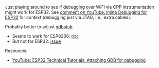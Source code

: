 Just playing around to see if debugging over WiFi via CPP instrumentation might work for ESP32.
See [comment on YouTube: Inline Debugging for ESP32](https://www.youtube.com/watch?v=psMqilqlrRQ&lc=UgyBS25VcM09o2wA-cl4AaABAg.8wWvMzrzboH8wedPOnWeR5) for context (debugging just via JTAG, i.e., extra cables).

Probably better to adjust [gdbstub](https://github.com/espressif/esp-gdbstub).
- Seems to work for ESP8266: [doc](https://arduino-esp8266.readthedocs.io/en/latest/gdb.html)
- But not for ESP32: [issue](https://github.com/espressif/esp-gdbstub/issues/15)

Resources:
- [YouTube: ESP32 Technical Tutorials: Attaching GDB for debugging](https://www.youtube.com/watch?v=p63VEYS7ZUw)
